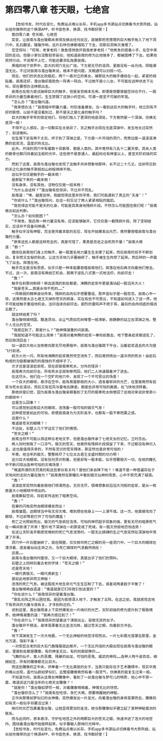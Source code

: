 # 第四零八章 苍天眼，七绝宫
        【告知书友，时代在变化，免费站点难以长存，手机app多书源站点切换看书大势所趋，站长给你推荐的这个换源APP，听书音色多、换源、找书都好使！】
       第四零八章 苍天眼，七绝宫
       突变，让辰南与澹台璇都未来得及做出任何反应，就被那疙疙瘩瘩的巨大触手拖入了地下洞穴中。乱石翻滚，隆隆作响，这片石林仿佛都塌陷了下去，将那巨洞再次淹埋了。
       空空惊叫：“哎呀，老爹老妈！章鱼怪快放开我我老爹老妈！”他焦急的搓着小手，在空中来回的走动。但是小家伙没敢轻举妄动，他知道辰南的修为比他强多了，都被困缚了下去，如果他贸然行动，不说帮不上忙，可能还要添乱拖累辰南。
       黑暗的地下世界中，巨大的洞穴无比广阔，下方是无尽的溶洞，里面没有一丝光线，阴暗潮湿无比。不过对辰南与澹台璇来说，根本不是问题，天眼通可以扫视一切。
       现在，他们的状态比较尴尬，两个一直对立的男女，被那巨大的触手缠绕在一起，紧紧的相贴着。辰南还好，澹台璇却是脸色一阵青一阵白，不过她不是小儿女，不可能在这种状态下尖叫，现在要想办法挣脱出去。
       辰南也在努力尝试崩碎巨大的触手，但是发觉根本无用，即便是想要穿越空间也不行，一股奇异的力量包裹着他们，生生禁锢了这狭小的空间，可谓一座坚不可破的牢笼。
       “怎么办？”澹台璇问道。
       “我来想办法！”辰南暗中积蓄力量，时刻准备爆发。当一看到这巨大的触手时，他立刻有不好的联想，以前不是没看到过，那不是天之是化身的触手吗？
       巨大的触手牢牢的锁定他们，将他们拖入了更深的地底深处，下方竟然是一个深渊，仿佛无底洞一般！
       不得不让人感叹。这一切都实在太诡异了，天之触手出现在无底深渊中，发生地太过突然了，前途难料。
       在坠落下足有两千丈后，终于到了深渊之底，下方是一片开阔的洞穴，而旁边是一道滚滚沸腾的岩浆流，温度炽热无比。
       此外。开阔的洞穴中有着数十具骸骨，都是人类的。其中竟然有几名十二翼天使，其余人类的骸骨也都闪烁着如玉般的光华，这些绝不是普通人，最起码也有神皇以上，甚至天阶初级的实力。
       而到了这里，辰南与澹台璇也发现了这触手并非想象地那样，长不过二十几丈。远非所见到的天之化身的触手那般如山岭般绵绵不绝。
       这似乎仅仅是触手的一截末梢！
       是断裂下来的一截末梢！
       没有身体，没有其他，活物仅仅是一段末梢！
       “为什么会这样？”澹台璇有些惊异，不过并不荒乱。
       辰南道：“嘿，越是这样。我越觉得这里非同寻常，我们可能遇到了真正的‘天身’！”
       “你说什么？”澹台璇惊问，在这一刻忘记了两人紧紧相贴的尴尬。
       “我觉得这可能不是天的化身，可能是其真身地残碎片段。不然怎么可能困住我们呢！”辰南做出如此判断。
       “怎么办？如何脱困？”
       “不用急，我还用一种力量没有用，应该能够破开，它仅仅是一截残碎片段，除了坚韧结实，应该并不具备何神通。”
       触手似乎没有神智，完全是凭着本能的反应，现在开始爆发出光芒。竟然要吞噬辰南与澹台璇的力量。
       “原来这些人都是这样死去的，真是可惜了，果真是百足之虫死而不僵！”辰南大喝道：“断！”
       缠绕在辰南他们身上的触手，被一股莫名地力量生生支撑了起来，而后辰南的双手不断划动，复杂而又玄秘的轨迹，让这方天地几乎要崩碎了，触手被生生拘禁了起来。而后砰的一声震飞了出去。摔落在地。
       触手完全是没有思感，似乎只是一种本能要吞噬辰南他们。摔落在地后再次向着他们卷去。不过，这一次，辰南没有再给它机会，脱离于逆乱八式第一式地法印，向前印去！
       “轰！”
       触手在刹那间粉碎！鲜血迸溅的到处都是，沸腾的岩浆中更是涌动起一股滔天大火！
       “我是苍天……我是永恒不死的……”
       一阵微弱的精神波动传来，残碎的血肉似乎想要重组，那声音似乎是一股怨念。辰南心中一惊，这竟然是太古七君王灭掉的苍天的碎身，实在有些不可思议，不知道如何进入了这一界。他不可能给触手重组地机会，法印连续向前印去，剧烈的雷鸣声不绝于耳，最后的血肉彻底的烟消云散了。
       就这样结束了吗？
       澹台璇倾城倾国，飘逸灵动，出尘气质如花树堆雪一般清新，她静静的站立在深渊之地，整个人无比的空灵。
       “我感应到了，那是什么？”她神情凝重的问辰南。
       “我就知道不可能这么简单！”辰南对着奔腾的岩浆一拳向前轰去，地下整条岩浆都逆乱了，而后倒流回去！
       似一道巨大地火龙倒卷向那无尽地黑暗中，辰南与澹台璇跳下平台，沿着岩浆退去的大沟壑飞行前进。
       前方火光一闪，所有地沸腾的岩浆竟然凭空消失了，而后竟然喷出一道冷冽的死水！由岩石构成的沟壑都被强烈的腐蚀的不成样子了。
       方才还是滚滚岩浆呢，现在却是极寒死水，分外的怪异！
       辰南再次向前印去，所有死水全部倒卷而回，他们二人快速跟着冲了进去。
       在这尽头，他们在一个空旷的地穴中，发现了一个不可思议的场景！
       一个巨大的眼球，悬浮在空中，能有房屋那般的大小，透发着邪异的光芒，在里面竟然有岩浆与死水在滚动，而后又有狂风与雷电在肆虐。都是些异常可怕的画面，在飞快地流转着。
       那绝非是幻觉，因为辰南与澹台璇亲眼看到了无尽的极寒死水倒卷回了这相对来说非常渺小的眼球中！
       这是怎么回事？！
       可以感觉到这枚巨大的眼球，浩荡着一股可怕的毁灭气息！
       这种感觉是如此的可怕，即便辰南身为为天阶高手，也都有一股不寒而栗之感。
       这是什么？
       难道是苍天的眼睛？！
       不远处，石壁上几个字证实了他们的猜想。
       “苍天之眼！”
       辰南当然不可能认得这种古老地文字，但是澹台璇传承了七绝天女的记忆。立时念出。
       两人同时倒吸了一口凉气，毁灭的苍天，他竟然有残碎片段保留了下来，不过都没有神识入主。这也是值得庆幸的，不然有灵识的苍天残体，那定然也是非常可怕的！
       毕竟，他当年的毁灭，整整耗尽了七位太古君王全盛时期的功力啊！
       这只巨大地眼球。没有任何灵识附着，但是却有一股本能，似乎想要毁灭一切，在他的瞳孔中不断闪现出各种可怕的灾难场景！
       “难道所谓的天罚真的和这些家伙有关吗？是他们亲自降下地？！难道不是一种普遍存在于天地间的法则力量在施为？”辰南竟然在那瞳孔中看到毁灭仙神的场景，心中不禁充满了疑惑。
       “轰！”
       滚滚岩浆突然向着辰南他们喷涌而去。无穷无尽，很难想象如滔滔大河般的岩浆，是从一枚房屋大小地眼球中喷出的。
       辰南撕裂空间，将岩浆传送到了暗黑空间。
       “轰！”
       狂暴的闪电突然自眼球爆发而出！
       辰南皱眉。这眼球当中有无穷灾难，难到想在他身上一一上演不成。这一次，他直接攻向了眼球，不过却等若打开了可怕的魔盒！
       死亡之光照射而出，毁灭的气息疯狂浩荡，可怕的神罚超乎现象的强，更有无尽的暗黑死气在一瞬间弥漫了开来！整片地下深渊在一刹那变成了死域，有一股灭世般地恐怕态势！
       在这让天阶高手都感觉难耐的死亡气息浩荡时。一股无比磅礴的生之气息突然在深渊地中荡漾了开来。
       洞穴中一片石壁崩碎了，就在隔壁，仅仅相邻死亡之眼的另一座洞穴中，一个巨大的眼球在漂浮着，透发着灿灿生命之光，与死亡眼球的气息截然相反！
       这是……
       辰南与澹台璇同时震惊，又一个巨大眼球，真是出乎了他们的预料。
       石壁之上同样刻着古老的字体：“苍天之眼！”
       还是苍天地！
       一眼代表毁灭。一眼代表新生！
       是如此地邪异而又神秘！
       浩荡的死亡气息。被这股庞大地生命元气生生压制了下去，或者说两者趋于平衡了！
       澹台璇喃喃自语道：“难道就是它们将我引到这里的？”
       “你在说什么？”辰南惊异的望着澹台璇。
       “那乱石阵之所以困住我。是因为我想深入地下，才触发了古阵。在这之前，我就感觉这地下有奇异的力量与我有关，才寻到附近的。”
       说到这里，澹台璇周身上下突然爆发出一片绚烂的光芒，天阶初级的修为提升到了极致境界，她神情凝重的道：“我再次感应到了！”
       “你在说什么？”辰南惊异的望着这个清丽出尘，容貌无双的女子。
       澹台璇并不搭话，身体笼罩着无比圣洁光辉，越过苍天之眼，向着前方冲去。
       “轰！”
       地下深渊发生了一次大地震，一个无比神秘的地宫浮现而出，一片七彩霞光笼罩在那里，金光万道，瑞彩千条！
       一对恢宏古老的巨大石门轰隆隆就此敞开，一个无比开阔的大殿出现在辰南与澹台璇的眼前，里面到处都是雕像，有的神圣无比，有的则面部狰狞……
       飞舞的仙子、食人的恶魔、残暴的凶龙、可怕的恶鬼、威武的神将……各种人物千姿百态，栩栩如生，所有的雕像都无比巨大。
       而这些雕像的正中央，供奉着一个无比美丽的女子，当真只能存在于艺术雕琢中，现实中真的难以出现，盖代仙颜如梦似幻，且整座雕像竟然有着一股灵气，仿佛真的能复生过来一般。
       不知道为何，辰南从这尊女神雕像中，看到了一丝澹台璇与梦可儿的特质，他心中不禁一震，难道说这乃是当年的七绝天女雕像？！
       “就是你！”澹台璇如梦呓一般，对着雕像喃喃着，神情无比的恍惚。
       “澹台璇你怎么了？”辰南有些吃惊，急忙大喝，想要唤醒她的神智。
       正中央那尊如梦似幻的女神像，突然爆发出一片圣光，向着澹台璇的身体笼罩而去，雕像宛如有灵一般似乎将要活过来！
       绚烂的光芒包裹着澹台璇，让她显得更加的圣洁，她与那雕像似乎建立起了某种神秘莫测的联系。
       而与此同时，原本悬浮、守护在地宫之外的两颗巨大的苍天之眼，快速冲进了浩大的地宫内，围绕着澹台璇开始旋转起来，似乎要融入那绚烂光辉中。
       【告知书友，时代在变化，免费站点难以长存，手机app多书源站点切换看书大势所趋，站长给你推荐的这个换源APP，听书音色多、换源、找书都好使！】